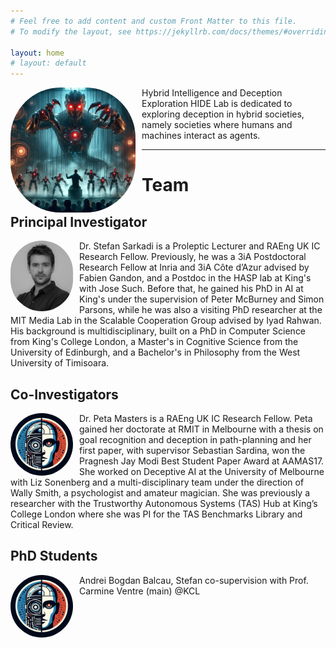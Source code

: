```yaml
---
# Feel free to add content and custom Front Matter to this file.
# To modify the layout, see https://jekyllrb.com/docs/themes/#overriding-theme-defaults

layout: home
# layout: default
---
```

<img src="assets/img/hide.jpg" alt="hide" width="200" align="left" style="margin-right:10px; border-radius:80px"/>

Hybrid Intelligence and Deception Exploration HIDE Lab is dedicated to exploring deception in hybrid societies, namely societies where humans and machines interact as agents.

---

# Team

## Principal Investigator

<img src="assets/img/user1.png" alt="hide" width="100" align="left" style="margin-right:10px; border-radius:80px"/> Dr. Stefan Sarkadi is a Proleptic Lecturer and RAEng UK IC Research Fellow. Previously, he was a 3iA Postdoctoral Research Fellow at Inria and 3iA Côte d’Azur advised by Fabien Gandon, and a Postdoc in the HASP lab at King's with Jose Such. Before that, he gained his PhD in AI at King's under the supervision of Peter McBurney and Simon Parsons, while he was also a visiting PhD researcher at the MIT Media Lab in the Scalable Cooperation Group advised by Iyad Rahwan. His background is multidisciplinary, built on a PhD in Computer Science from King's College London, a Master's in Cognitive Science from the University of Edinburgh, and a Bachelor's in Philosophy from the West University of Timisoara.

## Co-Investigators

<img src="assets/img/icon.jpg" alt="hide" width="100" align="left" style="margin-right:10px; border-radius:80px"/> Dr. Peta Masters is a RAEng UK IC Research Fellow. Peta gained her doctorate at RMIT in Melbourne with a thesis on goal recognition and deception in path-planning and her first paper, with supervisor Sebastian Sardina, won the Pragnesh Jay Modi Best Student Paper Award at AAMAS17. She worked on Deceptive AI at the University of Melbourne with Liz Sonenberg and a multi-disciplinary team under the direction of Wally Smith, a psychologist and amateur magician. She was previously a researcher with the Trustworthy Autonomous Systems (TAS) Hub at King’s College London where she was PI for the TAS Benchmarks Library and Critical Review.

## PhD Students

<img src="assets/img/icon.jpg" alt="hide" width="100" align="left" style="margin-right:10px; border-radius:80px"/>  Andrei Bogdan Balcau, Stefan co-supervision with Prof. Carmine Ventre (main) @KCL